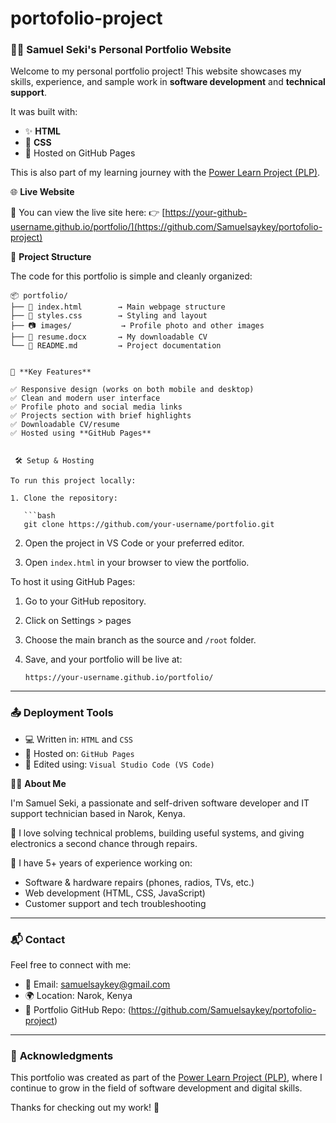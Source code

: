 # portofolio-project

### 🧑‍💻 **Samuel Seki's Personal Portfolio Website**

Welcome to my personal portfolio project!
This website showcases my skills, experience, and sample work in **software development** and **technical support**.

It was built with:

* ✨ **HTML**
* 🎨 **CSS**
* 🚀 Hosted on GitHub Pages

This is also part of my learning journey with the [Power Learn Project (PLP)](https://powerlearnproject.org/).



🌐 **Live Website**

🔗 You can view the live site here:
👉 [https://your-github-username.github.io/portfolio/](https://github.com/Samuelsaykey/portofolio-project)



📁 **Project Structure**

The code for this portfolio is simple and cleanly organized:

```
📦 portfolio/
├── 📄 index.html        → Main webpage structure
├── 🎨 styles.css        → Styling and layout
├── 📷 images/           → Profile photo and other images
├── 📄 resume.docx       → My downloadable CV
└── 📄 README.md         → Project documentation


🌟 **Key Features**

✅ Responsive design (works on both mobile and desktop)
✅ Clean and modern user interface
✅ Profile photo and social media links
✅ Projects section with brief highlights
✅ Downloadable CV/resume
✅ Hosted using **GitHub Pages**


 🛠️ Setup & Hosting

To run this project locally:

1. Clone the repository:

   ```bash
   git clone https://github.com/your-username/portfolio.git
   ```

2. Open the project in VS Code or your preferred editor.

3. Open `index.html` in your browser to view the portfolio.

To host it using GitHub Pages:

1. Go to your GitHub repository.
2. Click on Settings > pages
3. Choose the main branch as the source and `/root` folder.
4. Save, and your portfolio will be live at:

   ```
   https://your-username.github.io/portfolio/
   ```

---

### 📤 **Deployment Tools**

* 💻 Written in: `HTML` and `CSS`
* 🚀 Hosted on: `GitHub Pages`
* 🧰 Edited using: `Visual Studio Code (VS Code)`


 👨‍💻 **About Me**

I'm Samuel Seki, a passionate and self-driven software developer and IT support technician based in Narok, Kenya.

🧠 I love solving technical problems, building useful systems, and giving electronics a second chance through repairs.

🔧 I have 5+ years of experience working on:

* Software & hardware repairs (phones, radios, TVs, etc.)
* Web development (HTML, CSS, JavaScript)
* Customer support and tech troubleshooting

---

### 📬 **Contact**

Feel free to connect with me:

- 📧 Email: [samuelsaykey@gmail.com](mailto:samuelsaykey@gmail.com)
- 🌍 Location: Narok, Kenya
- 💼 Portfolio GitHub Repo: (https://github.com/Samuelsaykey/portofolio-project)

---

### 🙏 **Acknowledgments**

This portfolio was created as part of the [Power Learn Project (PLP)](https://powerlearnproject.org/), where I continue to grow in the field of software development and digital skills.

Thanks for checking out my work! 💙
